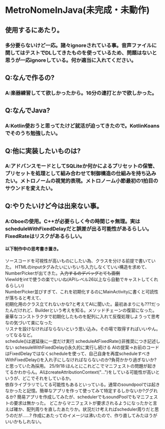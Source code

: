 # MetroNomeInJava(未完成・未動作)

## 使用するにあたり。
### 多分要らないけど一応。諸々ignoreされている事。音声ファイルに関してはテストでDLしてきたものを使っているため、問題はないと思うが一応ignoreしている。何か適当に入れてください。

## Q:なんで作るの?
###    A:楽器練習してて欲しかったから。16分の連打とかで欲しかった。

## Q:なんでJava?
###    A:Kotlin使おうと思ってたけど就活が迫ってきたので。KotlinKoansでそのうち勉強したい。

## Q:他に実装したいものは?
###    A:アドバンスモードとしてSQLiteか何かによるプリセットの保管、プリセットを処理として組み合わせて制御構造の仕組みを持ち込みたい。メトロノームの視覚的表現。メトロノーム小節最初の1拍目のサウンドを変えたい。

## Q:やりたいけど今は出来ない事。
### A:Oboeの使用。C++が必要らしく今の時間じゃ無理。実はscheduleWithFixedDelayだと誤差が出る可能性があるらしい。FixedRateはリスクがあるらしい。

#### 以下制作中の思考書き置き。
ソースコードを可視性が高いものにしたい為、クラスを分ける前提で書いていた。
HTMLのinputタグみたいにいちいち入力しなくていい構造を求めて、NumberPickerが出てきた。~~入力するのデバッグとても面倒~~  
ViewIdをintで使うの楽でいいね(APIレベル26以上なら自動でキャストしてくれるらしい)  
NumberPicker並びすぎて、これを初期化するのにMainActivityに書くと可読性が落ちると考えて、  
初期化用のクラス立てれないかな?と考えてAIに聞いた。最初あまりにも???だったんだけれど、Builderという考えを知る。メソッドチェーンの復習になった。  
豪華なコンストラクタで初期化したものを配列に入れて反復処理しようって思考なの気づいて楽になった  
リスナを設けなければならないという思い込み。その場で取得すればいいやん。ってなるなど。  
schedule()は遅延後に一度だけ実行
scheduleAtFixedRate()非推奨につき記述しない
schesuleWithFixedDelay()永久的に実行し続ける
AIの提案->お前のコードはFixedDelayではなくscheduleを使って、自己自身を再度scheduleすべき
WithFixedDelay()を入れ子にしなければならないのか?負荷かかり過ぎないか?と思っていた為採用。
25/9/18:ほんとにこれどこでマニフェストの問題が起きてるかわからん。AIはcreateAttributionContext("…")をしている可能性が高いというが、どこでそれをしているか。  
依存ライブラリでしてる可能性もあるといっている。通常のsoundpoolでは起きなかったと記憶。簡単なアプリを作って使ってみて特定するしかないか?ググれるか?
簡易アプリを作成してみたが、schedulerでもsoundPoolでもマニフェストの要求は無かった。
どこからマニフェストが要求されるようになったかと言えば確か、配列周りを直したあたりか。状況だけ考えればscheduler周りだと思うのだが……?
作成にあたってのイメージは沸いたので、作り直してみたほうがいいかもしれない。